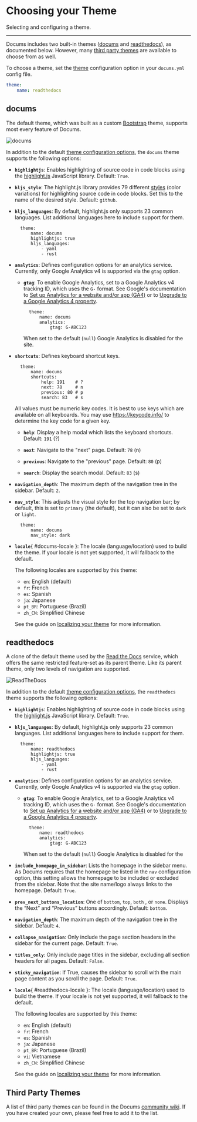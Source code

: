 # Choosing your Theme

Selecting and configuring a theme.

---

Docums includes two built-in themes ([docums](#docums) and
[readthedocs](#readthedocs)), as documented below. However, many [third party
themes] are available to choose from as well.

To choose a theme, set the [theme] configuration option in your `docums.yml`
config file.

```yaml
theme:
    name: readthedocs
```

## docums

The default theme, which was built as a custom [Bootstrap] theme, supports most
every feature of Docums.

![docums](../img/docums.png)

In addition to the default [theme configuration options][theme], the `docums` theme
supports the following options:

* __`highlightjs`__: Enables highlighting of source code in code blocks using
  the [highlight.js] JavaScript library. Default: `True`.

* __`hljs_style`__: The highlight.js library provides 79 different [styles]
  (color variations) for highlighting source code in code blocks. Set this to
  the name of the desired style. Default: `github`.

* __`hljs_languages`__: By default, highlight.js only supports 23 common
  languages. List additional languages here to include support for them.

        theme:
            name: docums
            highlightjs: true
            hljs_languages:
                - yaml
                - rust

* __`analytics`__: Defines configuration options for an analytics service.
  Currently, only Google Analytics v4 is supported via the `gtag` option.

    * __`gtag`__: To enable Google Analytics, set to a Google Analytics v4
      tracking ID, which uses the `G-` format. See Google's documentation to
      [Set up Analytics for a website and/or app (GA4)][setup-GA4] or to
      [Upgrade to a Google Analytics 4 property][upgrade-GA4].

            theme:
                name: docums
                analytics:
                    gtag: G-ABC123

      When set to the default (`null`) Google Analytics is disabled for the
      site.

* __`shortcuts`__: Defines keyboard shortcut keys.

        theme:
            name: docums
            shortcuts:
                help: 191    # ?
                next: 78     # n
                previous: 80 # p
                search: 83   # s

  All values must be numeric key codes. It is best to use keys which are
  available on all keyboards. You may use <https://keycode.info/> to determine
  the key code for a given key.

    * __`help`__: Display a help modal which lists the keyboard shortcuts.
      Default: `191` (&quest;)

    * __`next`__: Navigate to the "next" page. Default: `78` (n)

    * __`previous`__: Navigate to the "previous" page. Default: `80` (p)

    * __`search`__: Display the search modal. Default: `83` (s)

* __`navigation_depth`__: The maximum depth of the navigation tree in the
  sidebar. Default: `2`.

* __`nav_style`__: This adjusts the visual style for the top navigation bar; by
  default, this is set to `primary` (the default), but it can also be set to
  `dark` or `light`.

        theme:
            name: docums
            nav_style: dark

* __`locale`__{ #docums-locale }: The locale (language/location) used to
  build the theme. If your locale is not yet supported, it will fallback
  to the default.

  The following locales are supported by this theme:

    * `en`: English (default)
    * `fr`: French
    * `es`: Spanish
    * `ja`: Japanese
    * `pt_BR`: Portuguese (Brazil)
    * `zh_CN`: Simplified Chinese

  See the guide on [localizing your theme] for more information.

## readthedocs

A clone of the default theme used by the [Read the Docs] service, which offers
the same restricted feature-set as its parent theme. Like its parent theme, only
two levels of navigation are supported.

![ReadTheDocs](../img/readthedocs.png)

In addition to the default [theme configuration options][theme], the `readthedocs`
theme supports the following options:

* __`highlightjs`__: Enables highlighting of source code in code blocks using
  the [highlight.js] JavaScript library. Default: `True`.

* __`hljs_languages`__: By default, highlight.js only supports 23 common
  languages. List additional languages here to include support for them.

        theme:
            name: readthedocs
            highlightjs: true
            hljs_languages:
                - yaml
                - rust

* __`analytics`__: Defines configuration options for an analytics service.
  Currently, only Google Analytics v4 is supported via the `gtag` option.

    * __`gtag`__: To enable Google Analytics, set to a Google Analytics v4
      tracking ID, which uses the `G-` format. See Google's documentation to
      [Set up Analytics for a website and/or app (GA4)][setup-GA4] or to
      [Upgrade to a Google Analytics 4 property][upgrade-GA4].

            theme:
                name: readthedocs
                analytics:
                    gtag: G-ABC123

      When set to the default (`null`) Google Analytics is disabled for the

* __`include_homepage_in_sidebar`__: Lists the homepage in the sidebar menu. As
  Docums requires that the homepage be listed in the `nav` configuration
  option, this setting allows the homepage to be included or excluded from
  the sidebar. Note that the site name/logo always links to the homepage.
  Default: `True`.

* __`prev_next_buttons_location`__: One of `bottom`, `top`, `both` , or `none`.
  Displays the “Next” and “Previous” buttons accordingly. Default: `bottom`.

* __`navigation_depth`__: The maximum depth of the navigation tree in the
  sidebar. Default: `4`.

* __`collapse_navigation`__: Only include the page section headers in the
  sidebar for the current page. Default: `True`.

* __`titles_only`__: Only include page titles in the sidebar, excluding all
  section headers for all pages. Default: `False`.

* __`sticky_navigation`__: If True, causes the sidebar to scroll with the main
  page content as you scroll the page. Default: `True`.

* __`locale`__{ #readthedocs-locale }: The locale (language/location) used to
  build the theme. If your locale is not yet supported, it will fallback
  to the default.

  The following locales are supported by this theme:

    * `en`: English (default)
    * `fr`: French
    * `es`: Spanish
    * `ja`: Japanese
    * `pt_BR`: Portuguese (Brazil)
    * `vi`: Vietnamese
    * `zh_CN`: Simplified Chinese

  See the guide on [localizing your theme] for more information.

## Third Party Themes

A list of third party themes can be found in the Docums [community wiki]. If you
have created your own, please feel free to add it to the list.

[third party themes]: #third-party-themes
[theme]: configuration.md#theme
[Bootstrap]: https://getbootstrap.com/
[highlight.js]: https://highlightjs.org/
[styles]: https://highlightjs.org/static/demo/
[setup-GA4]: https://support.google.com/analytics/answer/9304153?hl=en&ref_topic=9303319
[upgrade-GA4]: https://support.google.com/analytics/answer/9744165?hl=en&ref_topic=9303319
[Read the Docs]: https://readthedocs.org/
[community wiki]: https://github.com/khanhduy1407/docums/wiki/Docums-Themes
[localizing your theme]: localizing-your-theme.md
